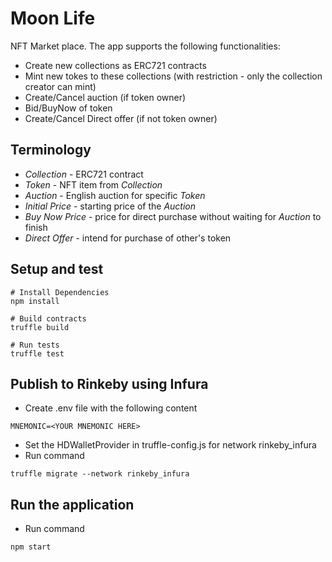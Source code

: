 # Moon Life

NFT Market place. The app supports the following functionalities:
- Create new collections as ERC721 contracts
- Mint new tokes to these collections (with restriction - only the collection creator can mint)
- Create/Cancel auction (if token owner)
- Bid/BuyNow of token 
- Create/Cancel Direct offer (if not token owner)

## Terminology
- _Collection_ - ERC721 contract
- _Token_ - NFT item from _Collection_
- _Auction_ - English auction for specific _Token_
- _Initial Price_ - starting price of the _Auction_
- _Buy Now Price_ - price for direct purchase without waiting for _Auction_ to finish
- _Direct Offer_ - intend for purchase of other's token

## Setup and test
```
# Install Dependencies
npm install

# Build contracts
truffle build

# Run tests
truffle test
```

## Publish to Rinkeby using Infura
- Create .env file with the following content
```
MNEMONIC=<YOUR MNEMONIC HERE>
```

- Set the HDWalletProvider in truffle-config.js for network rinkeby_infura
- Run command 
```
truffle migrate --network rinkeby_infura
```

## Run the application
- Run command 
```
npm start
```